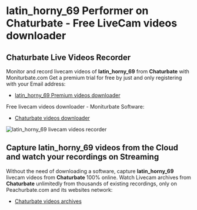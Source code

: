 # latin_horny_69 Performer on Chaturbate - Free LiveCam videos downloader

## Chaturbate Live Videos Recorder

Monitor and record livecam videos of **latin_horny_69** from **Chaturbate** with Moniturbate.com
Get a premium trial for free by just and only registering with your Email address:
* [latin_horny_69 Premium videos downloader](https://moniturbate.com/request-demo-licence-key.html)

Free livecam videos downloader - Moniturbate Software:
* [Chaturbate videos downloader](https://moniturbate.com/moniturbate-download-software.html)

![latin_horny_69 livecam videos recorder](https://peachurnet.com/templates/moniturbate-software.png)


## Capture latin_horny_69 videos from the Cloud and watch your recordings on Streaming

Without the need of downloading a software, capture **latin_horny_69** livecam videos from **Chaturbate** 100% online.
Watch Livecam archives from **Chaturbate** unlimitedly from thousands of existing recordings, only on Peachurbate.com and its websites network:
* [Chaturbate videos archives](https://peachurnet.com/)